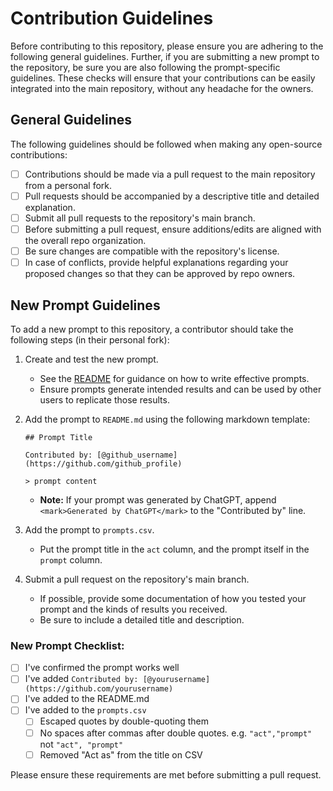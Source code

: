 # Contribution Guidelines

Before contributing to this repository, please ensure you are adhering to the
following general guidelines. Further, if you are submitting a new prompt to the
repository, be sure you are also following the prompt-specific guidelines. These
checks will ensure that your contributions can be easily integrated into the
main repository, without any headache for the owners.

## General Guidelines

The following guidelines should be followed when making any open-source
contributions:

- [ ] Contributions should be made via a pull request to the main repository
      from a personal fork.
- [ ] Pull requests should be accompanied by a descriptive title and detailed
      explanation.
- [ ] Submit all pull requests to the repository's main branch.
- [ ] Before submitting a pull request, ensure additions/edits are aligned with
      the overall repo organization.
- [ ] Be sure changes are compatible with the repository's license.
- [ ] In case of conflicts, provide helpful explanations regarding your proposed
      changes so that they can be approved by repo owners.

## New Prompt Guidelines

To add a new prompt to this repository, a contributor should take the following
steps (in their personal fork):

1. Create and test the new prompt.
   - See the
     [README](https://github.com/hyaliyun/prompts/blob/main/README.md)
     for guidance on how to write effective prompts.
   - Ensure prompts generate intended results and can be used by other users to
     replicate those results.
2. Add the prompt to `README.md` using the following markdown template:

   `## Prompt Title`

   `Contributed by: [@github_username](https://github.com/github_profile)`

   `> prompt content`

   - <b>Note:</b> If your prompt was generated by ChatGPT, append
     `<mark>Generated by ChatGPT</mark>` to the "Contributed by" line.
3. Add the prompt to `prompts.csv`.
   - Put the prompt title in the `act` column, and the prompt itself in the
     `prompt` column.
4. Submit a pull request on the repository's main branch.
   - If possible, provide some documentation of how you tested your prompt and
     the kinds of results you received.
   - Be sure to include a detailed title and description.

### New Prompt Checklist:

- [ ] I've confirmed the prompt works well
- [ ] I've added
      `Contributed by: [@yourusername](https://github.com/yourusername)`
- [ ] I've added to the README.md
- [ ] I've added to the `prompts.csv`
  - [ ] Escaped quotes by double-quoting them
  - [ ] No spaces after commas after double quotes. e.g. `"act","prompt"` not
        `"act", "prompt"`
  - [ ] Removed "Act as" from the title on CSV

Please ensure these requirements are met before submitting a pull request.
